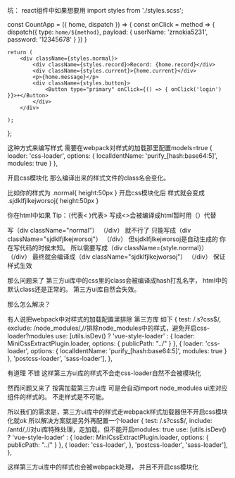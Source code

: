 坑：
react组件中如果想要用
import styles from './styles.scss';

const CountApp = ({ home, dispatch }) => {
    const onClick = method => {
        dispatch({ type: `home/${method}`, payload: { userName: 'zrnokia5231', password: '12345678' } })
    }

    return (
        <div className={styles.normal}>
            <div className={styles.record}>Record: {home.record}</div>
            <div className={styles.current}>{home.current}</div>
            <p>{home.message}</p>
            <div className={styles.button}>
                <Button type="primary" onClick={() => { onClick('login') }}>+</Button>
            </div>
        </div>
        
    );


};

这种方式来编写样式  需要在webpack对样式的加载那里配置models=true
 {
          loader: 'css-loader',
          options: {
            localIdentName: 'purify_[hash:base64:5]',
            modules: true
          }
        },

开启css模块化   那么编译出来的样式文件的class名会变化。

比如你的样式为
.normal{
    height:50px
}
开启css模块化后
样式就会变成
.sjdklfjlkejworsoj{
    height:50px
}

你在html中如果 
    Tip：（代表<  )代表> 写成<>会被编译成html暂时用（）代替

写（div className="normal"） （/div） 就不行了
只能写成（div className="sjdklfjlkejworsoj"） （/div）
但sjdklfjlkejworsoj是自动生成的  你在写代码的时候未知。
所以需要写成（div className={style.normal}） （/div）
最终就会编译成（div className="sjdklfjlkejworsoj"） （/div）
保证样式生效

那么问题来了
第三方ui库中的css里的class会被编译成hash打乱名字，
html中的默认class还是正常的。  第三方ui库自然会失效。

那么怎么解决？

有人说把webpack中对样式的加载配置里排除 第三方库
如下
  {
        test: /\.s?css$/,
        exclude: /node_modules/,//排除node_modules中的样式，避免开启css-loader?modules
        use: [utils.isDev() ? 'vue-style-loader' : {
          loader: MiniCssExtractPlugin.loader,
          options: {
            publicPath: "../"
          }
        },
        {
          loader: 'css-loader',
          options: {
            localIdentName: 'purify_[hash:base64:5]',
            modules: true
          }
        }, 'postcss-loader', 'sass-loader'],
      },

有道理 不错  这样第三方ui库的样式不会走css-loader自然不会被模块化

然而问题又来了  按需加载第三方ui库  可是会自动import node_modules ui库对应组件的样式的。 
不走样式是不可能。

所以我们的需求是，第三方ui库中的样式走webpack样式加载器但不开启css模块化就ok
所以解决方案就是另外再配置一个loader
  {
        test: /\.s?css$/,
        include: /antd/,//对ui库特殊处理，走加载，但不能开启modules: true
        use: [utils.isDev() ? 'vue-style-loader' : {
          loader: MiniCssExtractPlugin.loader,
          options: {
            publicPath: "../"
          }
        },
        {
          loader: 'css-loader',
        }, 'postcss-loader', 'sass-loader'],
      },

这样第三方ui库中的样式也会被webpack处理， 并且不开启css模块化